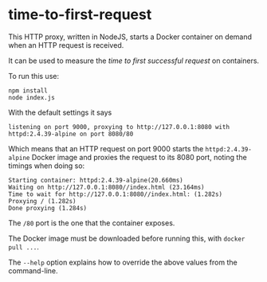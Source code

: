 time-to-first-request
====

This HTTP proxy, written in NodeJS, starts a Docker
container on demand when an HTTP request is received.

It can be used to measure the _time to first successful request_ on containers.

To run this use:

    npm install
    node index.js

With the default settings it says

    listening on port 9000, proxying to http://127.0.0.1:8080 with httpd:2.4.39-alpine on port 8080/80
    
Which means that an HTTP request on port 9000 starts the `httpd:2.4.39-alpine` Docker image and proxies the request to its 8080 port, noting the timings when doing so:

    Starting container: httpd:2.4.39-alpine(20.660ms)
    Waiting on http://127.0.0.1:8080//index.html (23.164ms)
    Time to wait for http://127.0.0.1:8080//index.html: (1.282s)
    Proxying / (1.282s)
    Done proxying (1.284s)

The `/80` port is the one that the container exposes.

The Docker image must be downloaded before running this, with `docker pull ...`.

The `--help` option explains how to override the above values from the command-line.
